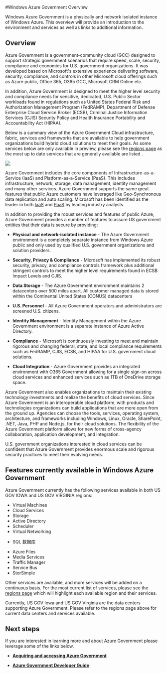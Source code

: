 <properties 
   pageTitle="Azure Government Overview" 
   description="This article provides an overview of the Azure Government Cloud capabilities and the trustworthy design and security used to support compliance applicable to federal, state, and local government organizations and their partners. " 
   services="Azure-Government" 
   documentationCenter="" 
   authors="joharve2" 
   manager="chrisnie" 
   editor=""/>

<tags
	ms.service="multiple"
	ms.date="10/28/2015"
	wacn.date=""/>

#Windows Azure Government Overview

<p> Windows Azure Government is a physically and network isolated instance of Windows Azure.  This overview will provide an introduction to the environment and services as well as links to additional information.


## <a name="Overview"></a>Overview

Azure Government is a government-community cloud (GCC) designed to support strategic government scenarios that require speed, scale, security, compliance and economics for U.S. government organizations.   It was developed based on Microsoft's extensive experience delivering software, security, compliance, and controls in other Microsoft cloud offerings such as Azure public, Office 365, O365 GCC, Microsoft CRM Online etc. 

In addition, Azure Government is designed to meet the higher level security and compliance needs for sensitive, dedicated, U.S. Public Sector workloads found in regulations such as United States Federal Risk and Authorization Management Program (FedRAMP), Department of Defense Enterprise Cloud Service Broker (ECSB), Criminal Justice Information Services (CJIS) Security Policy and Health Insurance Portability and Accountability Act (HIPAA).     

Below is a summary view of the Azure Government <!-- keep by customization: begin --> Cloud <!-- keep by customization: end --> infrastructure, fabric, services and frameworks that are available to help government organizations build hybrid cloud solutions to meet their goals.  <!-- deleted by customization Please --><!-- keep by customization: begin --> As some services below are only available in preview, please <!-- keep by customization: end --> see the [regions <!-- deleted by customization page](http://azure.microsoft.com/regions/#services) --><!-- keep by customization: begin --> page](http://www.windowsazure.cn/regions/#services) <!-- keep by customization: end --> as the most up to date services that are generally available are listed <!-- deleted by customization there -->.

![][2]

Azure Government includes the core components of Infrastructure-as-a-Service (IaaS) and Platform-as-a-Service (PaaS).  This includes infrastructure, network, storage, data management, identity management and many other services.  Azure Government supports the same great features that public Azure customers have leveraged like Geo-Synchronous data replication and auto scaling. Microsoft has been identified as the leader in both <a href="https://www.gartner.com/doc/2575715/magic-quadrant-cloud-infrastructure-service" target="_new">IaaS</a> and <a href="https://www.gartner.com/doc/2645317/magic-quadrant-enterprise-application-platform" target="_new">PaaS<a/> by leading industry analysts.

In addition to providing the robust services and features of public Azure, Azure Government provides a number of features to assure US government entities that their data is secure by providing:

- **Physical and network-isolated instance** - The Azure Government environment is a completely separate instance from Windows Azure public and only used by qualified U.S. government organizations and solution providers.

- **Security, Privacy & Compliance** - Microsoft has implemented its robust security, privacy, and compliance controls framework plus additional stringent controls to meet the higher level requirements found in ECSB Impact Levels and CJIS. 

- **Data Storage** - The Azure Government environment maintains 2 datacenters over <!-- deleted by customization 800 --><!-- keep by customization: begin --> 500 <!-- keep by customization: end --> miles apart. All customer managed data is stored within the Continental United States (CONUS) datacenters

- **U.S. Personnel** - All Azure Government operators and administrators are screened U.S. citizens.

- **Identity Management** - Identity Management within the Azure Government environment is a separate instance of Azure Active Directory.

- **Compliance** - Microsoft is continuously investing to meet and maintain rigorous and changing federal, state, and local compliance requirements such as FedRAMP, CJIS, ECSB, <!-- keep by customization: begin --> and <!-- keep by customization: end --> HIPAA <!-- deleted by customization and IRS 1075 --> for U.S. government cloud solutions.

- **Cloud Integration** - Azure Government provides an integrated environment with O365 Government allowing for a single sign-on across cloud services and enhanced services such as 1TB of OneDrive storage space.

Azure Government also enables organizations to maintain their existing technology investments and realize the benefits of cloud services.  Since Azure Government is an interoperable cloud platform, with products and technologies organizations can build applications that are more open from the ground up.  Agencies can choose the tools, services, operating system, architecture, and frameworks including Windows, Linux, Oracle, SharePoint, .NET, Java, PHP and Node.js, for their cloud solutions. The flexibility of the Azure Government platform allows for new forms of cross-agency collaboration, application development, and integration.  

U.S. government organizations interested in cloud services can be confident that Azure Government provides enormous scale and rigorous security practices to meet their evolving needs. 







## <a name="Features"></a> Features currently available in Windows Azure Government
Azure Government <!-- keep by customization: begin --> currently has the following <!-- keep by customization: end --> services available in both US GOV IOWA and US GOV VIRGINIA regions:

- Virtual Machines
- Cloud Services
- Storage
- Active Directory
- Scheduler
- Virtual Networking
<!-- deleted by customization
- SQL Database
-->
<!-- keep by customization: begin -->
- SQL 数据库
<!-- keep by customization: end -->
- Azure Files
- Media Services
- Traffic Manager
- Service Bus
- StorSimple
<!-- deleted by customization
- Redis Cache
- Azure Backup
- Automation
- ExpressRoute
- etc.

Other services are available, and more services will be added on a continuous basis.  For the most current list of services, please see the [regions page](http://azure.microsoft.com/regions/#services) which will highlight each available region and their services.
-->
<!-- keep by customization: begin -->

Other services are available, and more services will be added on a continuous basis.  For the most current list of services, please see the [regions page](http://www.windowsazure.cn/regions/#services) which will highlight each available region and their services.
<!-- keep by customization: end -->

Currently, US GOV Iowa and US GOV Virginia are the data centers supporting Azure Government.  Please refer to the regions page above for current data centers and services available.

<!--Every topic should have next steps and links to the next logical set of content to keep the customer engaged -->

## <a name="next"></a>Next steps

If you are interested in learning more and about Azure Government please leverage some of the links below.

<!-- deleted by customization
- **[Sign up for a trial](https://azuregov.microsoft.com/trial/azuregovtrial)**

- **[Acquiring and accessing Azure Government](http://azure.com/gov)**

- **[Azure Government Developer Guide](/azureazure-government-developer-guide)**

- **[Azure Government Blog](http://blogs.msdn.com/b/azuregov/)**

- **[Azure Compliance](/support/trust-center/compliance/)**


-->
<!-- keep by customization: begin -->
- **<A href="http://azure.com/gov">Acquiring and accessing Azure Government</a>**

- **<A href="/azure-government-developer-guide">Azure Government Developer Guide</a>**
<!-- keep by customization: end -->

<!--- **<A href="/azure-government-service-description">Azure Government Service Descriptions</a>**-->




<!-- Images. -->

[1]: ./media/azure-government-developer-guide/publisherguide.png
[2]: ./media/azure-government-overview/azure-gov-overview.jpg

<!--Link references-->
<!-- deleted by customization
[Link 1 to another azure.microsoft.com documentation topic]: virtual-machines/virtual-machines-windows-tutorial.md
[Link 2 to another azure.microsoft.com documentation topic]: app-service-web/web-sites-custom-domain-name.md
[Link 3 to another azure.microsoft.com documentation topic]: storage-whatis-account.md
-->
<!-- keep by customization: begin -->
[Link 1 to another www.windowsazure.cn documentation topic]: /documentation/articles/virtual-machines-windows-tutorial-classic-portal
[Link 2 to another www.windowsazure.cn documentation topic]: /documentation/articles/web-sites-custom-domain-name
[Link 3 to another www.windowsazure.cn documentation topic]: /documentation/articles/storage-whatis-account
<!-- keep by customization: end -->
